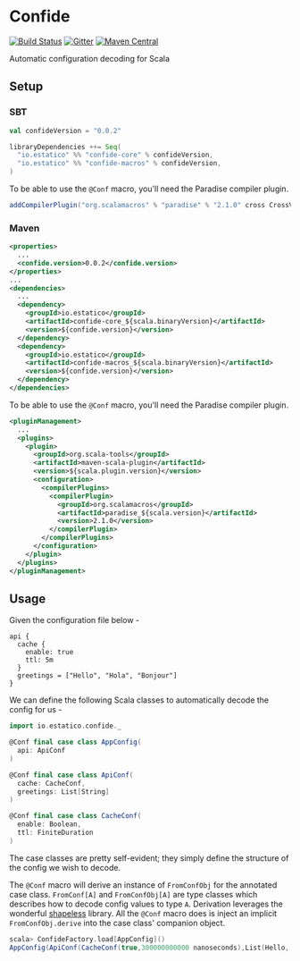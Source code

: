 # Confide

[![Build Status](https://travis-ci.org/estatico/confide.svg?branch=master)](https://travis-ci.org/estatico/confide)
[![Gitter](https://img.shields.io/badge/gitter-join%20chat-green.svg)](https://gitter.im/estatico/confide)
[![Maven Central](https://img.shields.io/maven-central/v/io.estatico/confide-core_2.12.svg)](https://maven-badges.herokuapp.com/maven-central/io.estatico/confide-core_2.12)

Automatic configuration decoding for Scala

## Setup

### SBT

```sbt
val confideVersion = "0.0.2"

libraryDependencies ++= Seq(
  "io.estatico" %% "confide-core" % confideVersion,
  "io.estatico" %% "confide-macros" % confideVersion,
)
```

To be able to use the `@Conf` macro, you'll need the Paradise compiler plugin.

```sbt
addCompilerPlugin("org.scalamacros" % "paradise" % "2.1.0" cross CrossVersion.full),
```

### Maven

```xml
<properties>
  ...
  <confide.version>0.0.2</confide.version>
</properties>
...
<dependencies>
  ...
  <dependency>
    <groupId>io.estatico</groupId>
    <artifactId>confide-core_${scala.binaryVersion}</artifactId>
    <version>${confide.version}</version>
  </dependency>
  <dependency>
    <groupId>io.estatico</groupId>
    <artifactId>confide-macros_${scala.binaryVersion}</artifactId>
    <version>${confide.version}</version>
  </dependency>
</dependencies>
```

To be able to use the `@Conf` macro, you'll need the Paradise compiler plugin.

```xml
<pluginManagement>
  ...
  <plugins>
    <plugin>
      <groupId>org.scala-tools</groupId>
      <artifactId>maven-scala-plugin</artifactId>
      <version>${scala.plugin.version}</version>
      <configuration>
        <compilerPlugins>
          <compilerPlugin>
            <groupId>org.scalamacros</groupId>
            <artifactId>paradise_${scala.version}</artifactId>
            <version>2.1.0</version>
          </compilerPlugin>
        </compilerPlugins>
      </configuration>
    </plugin>
  </plugins>
</pluginManagement>
```

## Usage

Given the configuration file below -

```hocon
api {
  cache {
    enable: true
    ttl: 5m
  }
  greetings = ["Hello", "Hola", "Bonjour"]
}
```

We can define the following Scala classes to automatically decode the config for us -

```scala
import io.estatico.confide._

@Conf final case class AppConfig(
  api: ApiConf
)

@Conf final case class ApiConf(
  cache: CacheConf,
  greetings: List[String]
)

@Conf final case class CacheConf(
  enable: Boolean,
  ttl: FiniteDuration
)
```

The case classes are pretty self-evident; they simply define the structure of the
config we wish to decode.

The `@Conf` macro will derive an instance of `FromConfObj` for the annotated
case class. `FromConf[A]` and `FromConfObj[A]` are type classes which describes how to decode
config values to type `A`. Derivation leverages the wonderful
[shapeless](https://github.com/milessabin/shapeless) library.
All the `@Conf` macro does is inject an implicit `FromConfObj.derive` into the
case class' companion object.

```scala
scala> ConfideFactory.load[AppConfig]()
AppConfig(ApiConf(CacheConf(true,300000000000 nanoseconds),List(Hello, Hola, Bonjour)))
```
